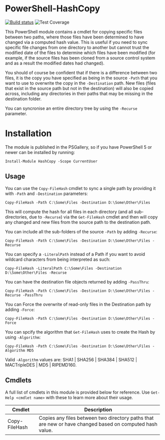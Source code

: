 # PowerShell-HashCopy

[![Build status](https://ci.appveyor.com/api/projects/status/lqksf9r0bf64dyvt?svg=true)](https://ci.appveyor.com/project/markwragg/powershell-hashcopy) ![Test Coverage](https://img.shields.io/badge/coverage-90%25-brightgreen.svg?maxAge=60)

This PowerShell module contains a cmdlet for copying specific files between two paths, where those files have been determined to have changed via a computed hash value. This is useful if you need to sync specific file changes from one directory to another but cannot trust the modified date of the files to determine which files have been modified (for example, if the source files has been cloned from a source control system and as a result the modified dates had changed). 

You should of course be confident that if there is a difference between two files, it is the copy you have specified as being in the source `-Path` that you want to use to overwrite the copy in the `-Destination` path. New files (files that exist in the source path but not in the destination) will also be copied across, including any directories in their paths that may be missing in the destination folder.

You can syncronise an entire directory tree by using the `-Recurse` parameter.

# Installation

The module is published in the PSGallery, so if you have PowerShell 5 or newer can be installed by running:

```
Install-Module HashCopy -Scope CurrentUser
```

## Usage

You can use the `Copy-FileHash` cmdlet to sync a single path by providing it with `-Path` and `-Destination` parameters:
```
Copy-FileHash -Path C:\Some\Files -Destination D:\Some\Other\Files
```
This will compute the hash for all files in each directory (and all sub-directories, due to `-Recurse`) via the `Get-FileHash` cmdlet and then will copy any changed and new files from the source path to the destination path. 

You can include all the sub-folders of the source `-Path` by adding `-Recurse`:
```
Copy-FileHash -Path C:\Some\Files -Destination D:\Some\Other\Files -Recurse
```

You can specify a `-LiteralPath` instead of a Path if you want to avoid wildcard characters from being interpreted as such:
```
Copy-FileHash -LiteralPath C:\Some\Files -Destination D:\Some\Other\Files -Recurse
```

You can have the destination file objects returned by adding `-PassThru`:
```
Copy-FileHash -Path C:\Some\Files -Destination D:\Some\Other\Files -Recurse -PassThru
```

You can Force the overwrite of read-only files in the Destination path by adding `-Force`:
```
Copy-FileHash -Path C:\Some\Files -Destination D:\Some\Other\Files -Force
```

You can spcify the algorithm that `Get-FileHash` uses to create the Hash by using `-Algorithm`:
```
Copy-FileHash -Path C:\Some\Files -Destination D:\Some\Other\Files -Algorithm MD5
```
Valid `-Algorithm` values are: SHA1 | SHA256 | SHA384 | SHA512 | MACTripleDES | MD5 | RIPEMD160.

## Cmdlets

A full list of cmdlets in this module is provided below for reference. Use `Get-Help <cmdlet name>` with these to learn more about their usage.

Cmdlet        | Description
--------------| -------------------------------------------------------------------------------------------------------
Copy-FileHash | Copies any files between two directory paths that are new or have changed based on computed hash value.
